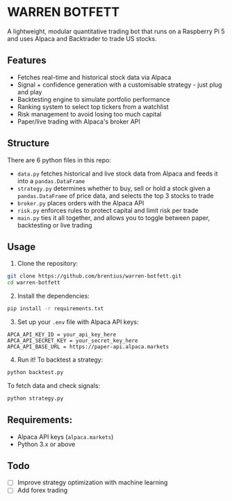 # WARREN BOTFETT

A lightweight, modular quantitative trading bot that runs on a Raspberry Pi 5 and uses Alpaca and Backtrader to trade US stocks.

## Features

- Fetches real-time and historical stock data via Alpaca
- Signal + confidence generation with a customisable strategy - just plug and play
- Backtesting engine to simulate portfolio performance
- Ranking system to select top tickers from a watchlist
- Risk management to avoid losing too much capital
- Paper/live trading with Alpaca's broker API

## Structure

There are 6 python files in this repo:
- ```data.py``` fetches historical and live stock data from Alpaca and feeds it into a ```pandas.DataFrame```
- ```strategy.py``` determines whether to buy, sell or hold a stock given a ```pandas.DataFrame``` of price data, and selects the top 3 stocks to trade
- ```broker.py``` places orders with the Alpaca API
- ```risk.py``` enforces rules to protect capital and limit risk per trade
- ```main.py``` ties it all together, and allows you to toggle between paper, backtesting or live trading

## Usage

1. Clone the repository:

```bash
git clone https://github.com/brentius/warren-botfett.git
cd warren-botfett
```

2. Install the dependencies:

```bash
pip install -r requirements.txt
```

3. Set up your ```.env``` file with Alpaca API keys:

```env
APCA_API_KEY_ID = your_api_key_here
APCA_API_SECRET_KEY = your_secret_key_here
APCA_API_BASE_URL = https://paper-api.alpaca.markets
```

4. Run it! To backtest a strategy:

```bash
python backtest.py
```

To fetch data and check signals:

```bash
python strategy.py
```

## Requirements:
- Alpaca API keys (```alpaca.markets```)
- Python 3.x or above

## Todo

- [ ] Improve strategy optimization with machine learning
- [ ] Add forex trading